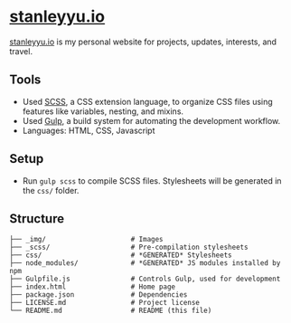 [stanleyyu.io](https://stanleyyu.io)
====================================

[stanleyyu.io](https://stanleyyu.io) is my personal website for projects, updates, interests, and travel.

## Tools
- Used [SCSS][sass], a CSS extension language, to organize CSS files using features like variables, nesting, and mixins.
- Used [Gulp][gulp], a build system for automating the development workflow.
- Languages: HTML, CSS, Javascript

## Setup
- Run `gulp scss` to compile SCSS files. Stylesheets will be generated in the `css/` folder.

## Structure

```
├── _img/                     # Images
├── _scss/                    # Pre-compilation stylesheets
├── css/                      # *GENERATED* Stylesheets
├── node_modules/             # *GENERATED* JS modules installed by npm
├── Gulpfile.js               # Controls Gulp, used for development
├── index.html                # Home page
├── package.json              # Dependencies
├── LICENSE.md                # Project license
└── README.md                 # README (this file)
```

[sass]: https://sass-lang.com/
[gulp]: https://gulpjs.com/
